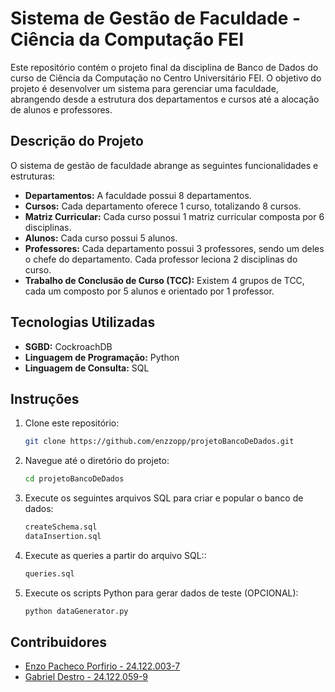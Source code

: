 # Sistema de Gestão de Faculdade - Ciência da Computação FEI

Este repositório contém o projeto final da disciplina de Banco de Dados do curso de Ciência da Computação no Centro Universitário FEI. O objetivo do projeto é desenvolver um sistema para gerenciar uma faculdade, abrangendo desde a estrutura dos departamentos e cursos até a alocação de alunos e professores.

## Descrição do Projeto

O sistema de gestão de faculdade abrange as seguintes funcionalidades e estruturas:

- **Departamentos:** A faculdade possui 8 departamentos.
- **Cursos:** Cada departamento oferece 1 curso, totalizando 8 cursos.
- **Matriz Curricular:** Cada curso possui 1 matriz curricular composta por 6 disciplinas.
- **Alunos:** Cada curso possui 5 alunos.
- **Professores:** Cada departamento possui 3 professores, sendo um deles o chefe do departamento. Cada professor leciona 2 disciplinas do curso.
- **Trabalho de Conclusão de Curso (TCC):** Existem 4 grupos de TCC, cada um composto por 5 alunos e orientado por 1 professor.

## Tecnologias Utilizadas

- **SGBD:** CockroachDB
- **Linguagem de Programação:** Python
- **Linguagem de Consulta:** SQL

## Instruções

1. Clone este repositório:
    ```bash
    git clone https://github.com/enzzopp/projetoBancoDeDados.git
2. Navegue até o diretório do projeto:
    ```bash
    cd projetoBancoDeDados
    ```
3. Execute os seguintes arquivos SQL para criar e popular o banco de dados:
    ```bash
    createSchema.sql
    dataInsertion.sql
    ```
4. Execute as queries a partir do arquivo SQL::
    ```bash
    queries.sql
    ```
5. Execute os scripts Python para gerar dados de teste (OPCIONAL):
    ```bash
    python dataGenerator.py
    ```

## Contribuidores

- [Enzo Pacheco Porfirio - 24.122.003-7](https://github.com/enzzopp)
- [Gabriel Destro - 24.122.059-9](https://github.com/httpDerpyy)
